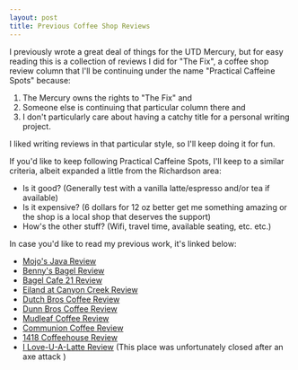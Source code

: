```yaml
---
layout: post
title: Previous Coffee Shop Reviews
---
```

I previously wrote a great deal of things for the UTD Mercury, but for easy reading this is a collection of reviews I did for
"The Fix", a coffee shop review column that I'll be continuing under the name "Practical Caffeine Spots" because:
1. The Mercury owns the rights to "The Fix" and
2. Someone else is continuing that particular column there and
3. I don't particularly care about having a catchy title for a personal writing project.

I liked writing reviews in that particular style, so I'll keep doing it for fun.

If you'd like to keep following Practical Caffeine Spots, I'll keep to a similar criteria, albeit expanded a little from the Richardson area:
  - Is it good? (Generally test with a vanilla latte/espresso and/or tea if available)
  - Is it expensive? (6 dollars for 12 oz better get me something amazing or the shop is a local shop that deserves the support)
  - How's the other stuff? (Wifi, travel time, available seating, etc. etc.)

In case you'd like to read my previous work, it's linked below:
- [Mojo's Java Review](https://utdmercury.com/the-fix-mojos-java-saves-richardson-residents-from-chain-drink-doldrums/)
- [Benny's Bagel Review](https://utdmercury.com/bennys-bagel/)
- [Bagel Cafe 21 Review](https://utdmercury.com/bagel-cafe-21-offers-great-breakfast/)
- [Eiland at Canyon Creek Review](https://utdmercury.com/eiland-at-canyon-creek/)
- [Dutch Bros Coffee Review](https://utdmercury.com/dutch-bros-coffee/)
- [Dunn Bros Coffee Review](https://utdmercury.com/dunn-brothers-coffee/)
- [Mudleaf Coffee Review](https://utdmercury.com/mudleaf-coffee/)
- [Communion Coffee Review](https://utdmercury.com/communion-coffee/)
- [1418 Coffeehouse Review](https://utdmercury.com/the-1418-coffeehouse/)
- [I Love-U-A-Latte Review](https://utdmercury.com/i-love-u-a-latte/) (This place was unfortunately closed after an axe attack )
